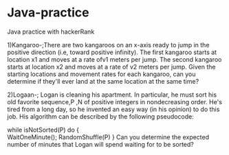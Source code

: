 # Java-practice
Java practice with hackerRank



1)Kangaroo-;There are two kangaroos on an x-axis ready to jump in the positive direction (i.e, toward positive infinity). 
The first kangaroo starts at location x1 and moves at a rate ofv1  meters per jump. The second kangaroo starts at location x2  and moves at a rate of v2 meters per jump. Given the starting locations and movement rates for each kangaroo, can you determine if they'll ever land at the same location at the same time?


2)Logaan-; Logan is cleaning his apartment. In particular, he must sort his old favorite sequence,P ,N of  positive integers in nondecreasing order. He's tired from a long day, so he invented an easy way (in his opinion) to do this job. His algorithm can be described by the following pseudocode:

while isNotSorted(P) do {   
    WaitOneMinute();
    RandomShuffle(P)
}
Can you determine the expected number of minutes that Logan will spend waiting for  to be sorted?
